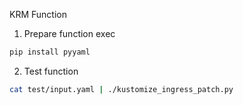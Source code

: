 KRM Function

1. Prepare function exec

```sh
pip install pyyaml
```

2. Test function

```sh
cat test/input.yaml | ./kustomize_ingress_patch.py 
```